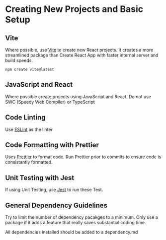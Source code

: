 # Creating New Projects and Basic Setup

## Vite

Where possible, use [Vite](https://vitejs.dev/) to create new React projects. It creates a more streamlined package than Create React App with faster internal server and build speeds.

    npm create vite@latest


## JavaScript and React

Where possible create projects using JavaScript and React. Do not use SWC (Speedy Web Compiler) or TypeScript


## Code Linting

Use [ESLint](https://eslint.org/) as the linter


## Code Formatting with Prettier 

Uses [Prettier](https://prettier.io/) to format code. Run Prettier prior to commits to ensure code is consistantly formatted.


## Unit Testing with Jest

If using Unit Testing, use [Jest](https://jestjs.io/) to run these Test.


## General Dependency Guidelines

Try to limit the number of dependency pacakges to a minimum. Only use a package if it adds a feature that really saves substantial coding time.

All dependencies installed should be added to a dependency.md 



